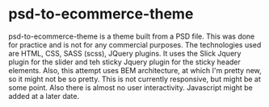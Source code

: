 # psd-to-ecommerce-theme

psd-to-ecommerce-theme is a theme built from a PSD file. This was done for practice and is not for any commercial purposes. 
The technologies used are HTML, CSS, SASS (scss), JQuery plugins. 
It uses the Slick Jquery plugin for the slider and teh sticky Jquery plugin for the sticky header elements.
Also, this attempt uses BEM architecture, at which I'm pretty new, so it might not be so pretty.
This is not currently responsive, but might be at some point. Also there is almost no user interactivity.
Javascript might be added at a later date.
